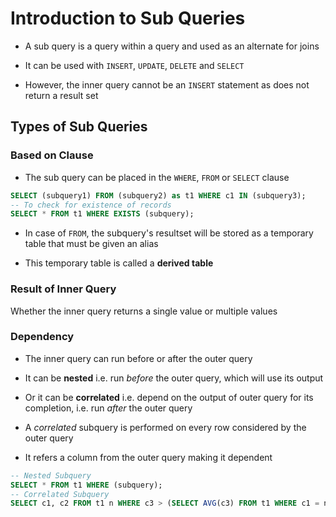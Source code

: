 # Introduction to Sub Queries

- A sub query is a query within a query and used as an alternate for joins

- It can be used with ```INSERT```, ```UPDATE```, ```DELETE``` and ```SELECT```

- However, the inner query cannot be an ```INSERT``` statement as does not return
a result set

## Types of Sub Queries

### Based on Clause

- The sub query can be placed in the ```WHERE```, ```FROM``` or ```SELECT``` clause

```SQL
SELECT (subquery1) FROM (subquery2) as t1 WHERE c1 IN (subquery3);
-- To check for existence of records
SELECT * FROM t1 WHERE EXISTS (subquery);
```

- In case of ```FROM```, the subquery's resultset will be stored as a temporary
table that must be given an alias

- This temporary table is called a **derived table**

### Result of Inner Query

Whether the inner query returns a single value or multiple values

### Dependency

- The inner query can run before or after the outer query

- It can be **nested** i.e. run *before* the outer query, which will use its output

- Or it can be **correlated** i.e. depend on the output of outer query for its
completion, i.e. run *after* the outer query

- A *correlated* subquery is performed on every row considered by the outer query

- It refers a column from the outer query making it dependent

```SQL
-- Nested Subquery
SELECT * FROM t1 WHERE (subquery);
-- Correlated Subquery
SELECT c1, c2 FROM t1 n WHERE c3 > (SELECT AVG(c3) FROM t1 WHERE c1 = n.c1);
```
